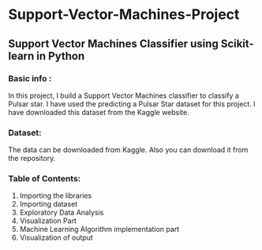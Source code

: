 # Support-Vector-Machines-Project

## Support Vector Machines Classifier using Scikit-learn in Python
### Basic info :
In this project, I build a Support Vector Machines classifier to classify a Pulsar star. I have used the predicting a Pulsar Star dataset for this project. I have downloaded this dataset from the Kaggle website.

### Dataset: 
The data can be downloaded from Kaggle. Also you can download it from the repository.

### Table of Contents:
  1. Importing the libraries
  2. Importing dataset
  3. Exploratory Data Analysis
  4. Visualization Part
  5. Machine Learning Algorithm implementation part
  6. Visualization of output
